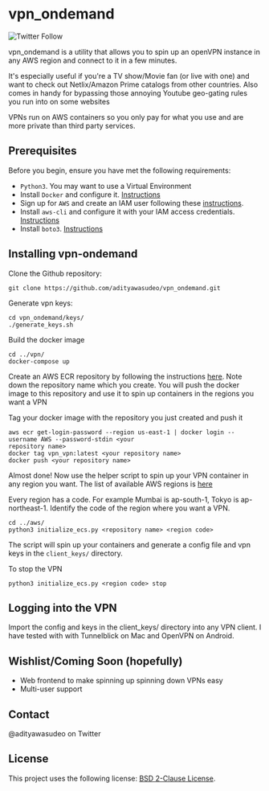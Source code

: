 # vpn_ondemand

<!--- These are examples. See https://shields.io for others or to customize this set of shields. You might want to include dependencies, project status and licence info here --->
![Twitter Follow](https://img.shields.io/twitter/follow/adityawasudeo?style=social)

vpn_ondemand is a utility that allows you to spin up an openVPN instance in any AWS region and
connect to it in a few minutes.

It's especially useful if you're a TV show/Movie fan (or live with one) and want to check out
Netlix/Amazon Prime catalogs from other countries. Also comes in handy for bypassing those
annoying Youtube geo-gating rules you run into on some websites

VPNs run on AWS containers so you only pay for what you use and are more private than third party
services. 

## Prerequisites

Before you begin, ensure you have met the following requirements:
<!--- These are just example requirements. Add, duplicate or remove as required --->
* `Python3`. You may want to use a Virtual Environment
* Install `Docker` and configure it. [Instructions](https://docs.docker.com/get-docker/)
* Sign up for `AWS` and create an IAM user following these [instructions](https://docs.aws.amazon.com/AmazonECS/latest/developerguide/get-set-up-for-amazon-ecs.html).
* Install `aws-cli` and configure it with your IAM access credentials. [Instructions](https://docs.aws.amazon.com/cli/latest/userguide/install-cliv2.html)
* Install `boto3`. [Instructions](https://boto3.amazonaws.com/v1/documentation/api/latest/guide/quickstart.html#installation)

## Installing vpn-ondemand

Clone the Github repository:
```
git clone https://github.com/adityawasudeo/vpn_ondemand.git
```

Generate vpn keys:
```
cd vpn_ondemand/keys/
./generate_keys.sh
```

Build the docker image
``` 
cd ../vpn/
docker-compose up
```

Create an AWS ECR repository by following the instructions [here](https://docs.aws.amazon.com/AmazonECR/latest/userguide/repository-create.html). Note down the repository name which you create. You will push the docker image to this repository and use it to spin up containers in the regions you want a VPN

Tag your docker image with the repository you just created and push it
```
aws ecr get-login-password --region us-east-1 | docker login --username AWS --password-stdin <your
repository name>
docker tag vpn_vpn:latest <your repository name>
docker push <your repository name>
```
Almost done! Now use the helper script to spin up your VPN container in any region you want. The
list of available AWS regions is [here](https://docs.aws.amazon.com/AmazonRDS/latest/UserGuide/Concepts.RegionsAndAvailabilityZones.html)

Every region has a code. For example Mumbai is ap-south-1, Tokyo is ap-northeast-1. Identify the
code of the region where you want a VPN.

```
cd ../aws/
python3 initialize_ecs.py <repository name> <region code> 
```
The script will spin up your containers and generate a config file and vpn keys in the
`client_keys/` directory.

To stop the VPN 
```
python3 initialize_ecs.py <region code> stop
``` 

## Logging into the VPN

Import the config and keys in the client_keys/ directory into any VPN client. I have tested with
with Tunnelblick on Mac and OpenVPN on Android. 

## Wishlist/Coming Soon (hopefully)
* Web frontend to make spinning up spinning down VPNs easy
* Multi-user support

## Contact

@adityawasudeo on Twitter

## License

This project uses the following license: [BSD 2-Clause License](https://choosealicense.com/licenses/bsd-2-clause/).
